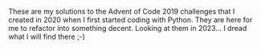 These are my solutions to the Advent of Code 2019 challenges that I created in 2020 when I first started coding with Python.
They are here for me to refactor into something decent.
Looking at them in 2023... I dread what I will find there ;-)
